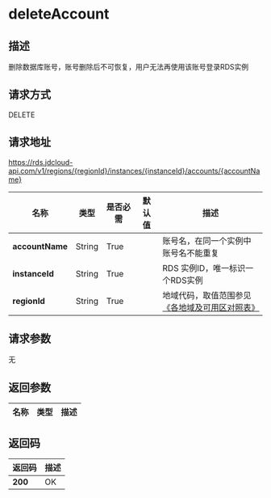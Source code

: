 # deleteAccount


## 描述
删除数据库账号，账号删除后不可恢复，用户无法再使用该账号登录RDS实例

## 请求方式
DELETE

## 请求地址
https://rds.jdcloud-api.com/v1/regions/{regionId}/instances/{instanceId}/accounts/{accountName}

|名称|类型|是否必需|默认值|描述|
|---|---|---|---|---|
|**accountName**|String|True| |账号名，在同一个实例中账号名不能重复|
|**instanceId**|String|True| |RDS 实例ID，唯一标识一个RDS实例|
|**regionId**|String|True| |地域代码，取值范围参见[《各地域及可用区对照表》](../Enum-Definitions/Regions-AZ.md)|

## 请求参数
无


## 返回参数
|名称|类型|描述|
|---|---|---|



## 返回码
|返回码|描述|
|---|---|
|**200**|OK|
